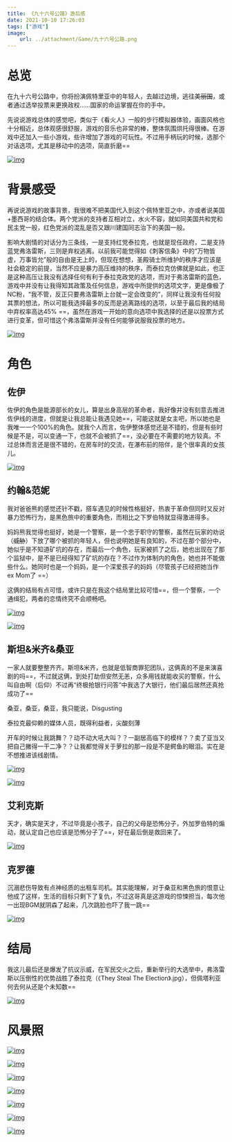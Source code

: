 ```yaml
---
title: 《九十六号公路》游后感
date: 2021-10-10 17:26:03
tags: ["游戏"]
image: 
    url: ../attachment/Game/九十六号公路.png
---
```


# 总览

在九十六号公路中，你将扮演佩特里亚中的年轻人，去越过边境，逃往~~美丽国~~，或者通过选举投票来更换政权……国家的命运掌握在你的手中。

先说说游戏总体的感觉吧，类似于《看火人》一般的步行模拟器体验，画面风格也十分相近，总体观感很舒服，游戏的音乐也非常的棒，整体氛围烘托得很棒。在游戏中还加入一些小游戏，些许增加了游戏的可玩性。不过用手柄玩的时候，选那个对话选项，尤其是移动中的选项，简直折磨==

[![img](http://images.starnight.top/img/20211010132314.png)](http://images.starnight.top/img/20211010132314.png)

# 背景感受

再说说游戏的故事背景，我很难不把美国代入到这个佩特里亚之中，亦或者说美国+墨西哥的结合体。两个党派的支持者互相对立，水火不容，就如同美国共和党和民主党一般，红色党派的混乱是否又跟川建国同志治下的美国一般。

影响大剧情的对话分为三条线，一是支持红党泰拉克，也就是现任政府，二是支持蓝党弗洛雷斯，三则是弃权逃离。以前我可能觉得如《刺客信条》中的“万物皆虚，万事皆允”般的自由是无上的，但现在想想，圣殿骑士所维护的秩序才应该是社会稳定的前提，当然不应是暴力高压维持的秩序，而泰拉克仿佛就是如此，也正是这种高压让我没有选择任何有利于泰拉克政党的选项，而对于弗洛雷斯的蓝色，游戏中并没有让我得知其政策及任何信息，游戏中所提供的选项文字，更是像极了NC粉，“我不管，反正只要弗洛雷斯上台就一定会改变的”，同样让我没有任何投其票的想法，所以可能我选择最多的反而是逃离路线的选项，以至于最后我的结局中弃权率高达45% ==，虽然在游戏一开始的意向选项中我选择的还是以投票方式进行变革，但可惜这个弗洛雷斯并没有任何能够说服我投票的地方。

[![img](http://images.starnight.top/img/20211010132126.png)](http://images.starnight.top/img/20211010132126.png)

# 角色

## 佐伊

佐伊的角色是能源部长的女儿，算是出身高层的革命者，我好像并没有刻意去推进佐伊线的进度，但就是让我总能让我遇见她==，可能这就是女主吧，所以她也是我唯一一个100%的角色。就我个人而言，佐伊整体感觉还是不错的，但是有些时候是不是，可以变通一下，也就不会被抓了==，没必要在不需要的地方较真。不过总体而言还是很不错的，在房车时的交流，在瀑布前的陪伴，是个很率真的女孩儿。

[![img](http://images.starnight.top/img/20211010132816.png)](http://images.starnight.top/img/20211010132816.png)

## 约翰&范妮

我对爸爸熊的感觉还针不戳，搭车遇见的时候性格挺好，热衷于革命但同时又反对暴力恐怖行为，是黑色旅中的重要角色，而相比之下罗伯特就显得激进得多。

妈妈熊我觉得也挺好，她是一个警察，是一个忠于职守的警察，虽然在玩家的劝说（~~威胁~~）下放了哪个被抓的年轻人，但也说明她是有良知的，不过在那个部分中，她似乎是不知道矿坑的存在，而最后一个角色，玩家被抓了之后，她也出现在了那个监狱中，是不是已经得知了矿坑的存在？不过作为体制内的角色，她也并不能做些什么。她同时也是一个妈妈，是一个深爱孩子的妈妈（尽管孩子已经把她当作ex Mom了 ==）

这俩的结局有点可惜，或许只是在我这个结局里比较可惜==，但一个警察，一个通缉犯，两者的恋情终究不会顺畅吧。

[![img](http://images.starnight.top/img/20211010134015.png)](http://images.starnight.top/img/20211010134015.png)

[![img](http://images.starnight.top/img/20211010134223.png)](http://images.starnight.top/img/20211010134223.png)

## 斯坦&米齐&桑亚

一家人就要整整齐齐。斯坦&米齐，也就是低智商罪犯团队，这俩真的不是来演喜剧的吗==，不过就这俩，到处打劫但安然无恙，众多用钱就能收买的警察，什么叫自由啊（后仰）不过再“终极抢银行问答”中我选了大银行，他们最后居然还真抢成功了==

桑亚，桑亚，桑亚，我只能说，Disgusting

泰拉克最仰赖的媒体人员，既得利益者，尖酸刻薄

开车的时候让我跳舞？？动不动大吼大叫？？一副居高临下的模样？？卖了亚当又把自己撇得一干二净？？让我都觉得关于萝拉的那一段是不是鳄鱼的眼泪。实在是不想推进该线剧情。

[![img](http://images.starnight.top/img/20211010134958.png)](http://images.starnight.top/img/20211010134958.png)

[![img](http://images.starnight.top/img/20211010135139.png)](http://images.starnight.top/img/20211010135139.png)

## 艾利克斯

天才，确实是天才，不过毕竟是小孩子，自己的父母是恐怖分子，外加罗伯特的煽动，就认定自己也应该是恐怖分子了==，好在最后倒是救回来了。

[![img](http://images.starnight.top/img/20211010135541.png)](http://images.starnight.top/img/20211010135541.png)

## 克罗德

沉溺悲伤导致有点神经质的出租车司机。其实能理解，对于桑亚和黑色旅的恨意让他成了这样，生活的目标只剩下了复仇，不过这哥真是这游戏的惊悚担当，每次他一出现BGM就阴森了起来，几次跳脸也吓了我一跳==

[![img](http://images.starnight.top/img/20211010140233.png)](http://images.starnight.top/img/20211010140233.png)

# 结局

我这儿最后还是爆发了抗议示威，在军民交火之后，重新举行的大选举中，弗洛雷斯以压倒性的优势战胜了泰拉克（《They Steal The Election》.jpg），但佩塔利亚何去何从还是个未知数==

[![img](http://images.starnight.top/img/20211010140535.png)](http://images.starnight.top/img/20211010140535.png)

# 风景照

[![img](http://images.starnight.top/img/20211010140635.png)](http://images.starnight.top/img/20211010140635.png)

[![img](http://images.starnight.top/img/20211010140722.png)](http://images.starnight.top/img/20211010140722.png)

[![img](http://images.starnight.top/img/20211010140820.png)](http://images.starnight.top/img/20211010140820.png)

[![img](http://images.starnight.top/img/20211010140923.png)](http://images.starnight.top/img/20211010140923.png)

[![img](http://images.starnight.top/img/20211010141144.png)](http://images.starnight.top/img/20211010141144.png)

[![img](http://images.starnight.top/img/20211010141346.png)](http://images.starnight.top/img/20211010141346.png)

[![img](http://images.starnight.top/img/20211010141952.png)](http://images.starnight.top/img/20211010141952.png)